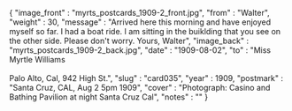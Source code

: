{
  "image_front" : "myrts_postcards_1909-2_front.jpg",
  "from" : "Walter",
  "weight" : 30,
  "message" : "Arrived here this morning and have enjoyed myself so far. I had a boat ride. I am sitting in the buiklding that you see on the other side. Please don't worry. Yours, Walter",
  "image_back" : "myrts_postcards_1909-2_back.jpg",
  "date" : "1909-08-02",
  "to" : "Miss Myrtle Williams<br><br>Palo Alto, Cal, 942 High St.",
  "slug" : "card035",
  "year" : 1909,
  "postmark" : "Santa Cruz, CAL, Aug 2 5pm 1909",
  "cover" : "Photograph: Casino and Bathing Pavilion at night Santa Cruz Cal",
  "notes" : ""
}
